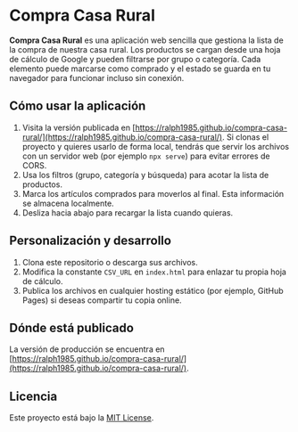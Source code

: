 # Compra Casa Rural

**Compra Casa Rural** es una aplicación web sencilla que gestiona la lista de la compra de nuestra casa rural. Los productos se cargan desde una hoja de cálculo de Google y pueden filtrarse por grupo o categoría. Cada elemento puede marcarse como comprado y el estado se guarda en tu navegador para funcionar incluso sin conexión.

## Cómo usar la aplicación

1. Visita la versión publicada en [https://ralph1985.github.io/compra-casa-rural/](https://ralph1985.github.io/compra-casa-rural/). Si clonas el proyecto y quieres usarlo de forma local, tendrás que servir los archivos con un servidor web (por ejemplo `npx serve`) para evitar errores de CORS.
2. Usa los filtros (grupo, categoría y búsqueda) para acotar la lista de productos.
3. Marca los artículos comprados para moverlos al final. Esta información se almacena localmente.
4. Desliza hacia abajo para recargar la lista cuando quieras.

## Personalización y desarrollo

1. Clona este repositorio o descarga sus archivos.
2. Modifica la constante `CSV_URL` en `index.html` para enlazar tu propia hoja de cálculo.
3. Publica los archivos en cualquier hosting estático (por ejemplo, GitHub Pages) si deseas compartir tu copia online.

## Dónde está publicado

La versión de producción se encuentra en [https://ralph1985.github.io/compra-casa-rural/](https://ralph1985.github.io/compra-casa-rural/).

## Licencia

Este proyecto está bajo la [MIT License](LICENSE).
